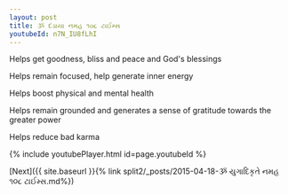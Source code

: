```yaml
---
layout: post
title: ૐ દંડાયા નમહ ૧૦૮ ટાઈમ્સ
youtubeId: n7N_IU8fLhI
---
```

 
 
Helps get goodness, bliss and peace and God's blessings
 
Helps remain focused, help generate inner energy 
 
Helps boost physical and mental health 
 
Helps remain grounded and generates a sense of gratitude towards the greater power 
 
Helps reduce bad karma
 
 
 
 


{% include youtubePlayer.html id=page.youtubeId %}
 
[Next]({{ site.baseurl }}{% link  split2/_posts/2015-04-18-ૐ યુગાદિકૃતે નમહ  ૧૦૮ ટાઈમ્સ.md%})
 
